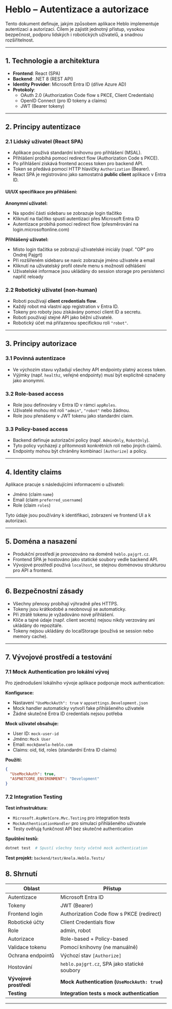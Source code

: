 # Heblo – Autentizace a autorizace

Tento dokument definuje, jakým způsobem aplikace Heblo implementuje autentizaci a autorizaci. Cílem je zajistit jednotný přístup, vysokou bezpečnost, podporu lidských i robotických uživatelů, a snadnou rozšiřitelnost.

---

## 1. Technologie a architektura

- **Frontend**: React (SPA)
- **Backend**: .NET 8 (REST API)
- **Identity Provider**: Microsoft Entra ID (dříve Azure AD)
- **Protokoly**:
    - OAuth 2.0 (Authorization Code flow s PKCE, Client Credentials)
    - OpenID Connect (pro ID tokeny a claims)
    - JWT (Bearer tokeny)

---

## 2. Principy autentizace

### 2.1 Lidský uživatel (React SPA)

- Aplikace používá standardní knihovnu pro přihlášení (MSAL).
- Přihlášení probíhá pomocí redirect flow (Authorization Code s PKCE).
- Po přihlášení získává frontend access token pro backend API.
- Token se předává pomocí HTTP hlavičky `Authorization` (Bearer).
- React SPA je registrováno jako samostatná **public client** aplikace v Entra ID.

#### UI/UX specifikace pro přihlášení:

**Anonymní uživatel:**
- Na spodní části sidebaru se zobrazuje login tlačítko
- Kliknutí na tlačítko spustí autentizaci přes Microsoft Entra ID
- Autentizace probíhá pomocí redirect flow (přesměrování na login.microsoftonline.com)

**Přihlášený uživatel:**
- Místo login tlačítka se zobrazují uživatelské iniciály (např. "OP" pro Ondrej Pajgrt)
- Při rozšířeném sidebaru se navíc zobrazuje jméno uživatele a email
- Kliknutí na uživatelský profil otevře menu s možností odhlášení
- Uživatelské informace jsou ukládány do session storage pro persistenci napříč reloady

### 2.2 Robotický uživatel (non-human)

- Roboti používají **client credentials flow**.
- Každý robot má vlastní app registration v Entra ID.
- Tokeny pro roboty jsou získávány pomocí client ID a secretu.
- Roboti používají stejné API jako běžní uživatelé.
- Robotický účet má přiřazenou specifickou roli `"robot"`.

---

## 3. Principy autorizace

### 3.1 Povinná autentizace

- Ve výchozím stavu vyžadují všechny API endpointy platný access token.
- Výjimky (např. `healthz`, veřejné endpointy) musí být explicitně označeny jako anonymní.

### 3.2 Role-based access

- Role jsou definovány v Entra ID v rámci `appRoles`.
- Uživatelé mohou mít roli `"admin"`, `"robot"` nebo žádnou.
- Role jsou přenášeny v JWT tokenu jako standardní claim.

### 3.3 Policy-based access

- Backend definuje autorizační policy (např. `AdminOnly`, `RobotOnly`).
- Tyto policy vycházejí z přítomnosti konkrétních rolí nebo jiných claimů.
- Endpointy mohou být chráněny kombinací `[Authorize]` a policy.

---

## 4. Identity claims

Aplikace pracuje s následujícími informacemi o uživateli:

- Jméno (claim `name`)
- Email (claim `preferred_username`)
- Role (claim `roles`)

Tyto údaje jsou používány k identifikaci, zobrazení ve frontend UI a k autorizaci.

---

## 5. Doména a nasazení

- Produkční prostředí je provozováno na doméně `heblo.pajgrt.cz`.
- Frontend SPA je hostováno jako statické soubory vedle backend API.
- Vývojové prostředí používá `localhost`, se stejnou doménovou strukturou pro API a frontend.

---

## 6. Bezpečnostní zásady

- Všechny přenosy probíhají výhradně přes HTTPS.
- Tokeny jsou krátkodobé a neobnovují se automaticky.
- Při ztrátě tokenu je vyžadováno nové přihlášení.
- Klíče a tajné údaje (např. client secrets) nejsou nikdy verzovány ani ukládány do repozitáře.
- Tokeny nejsou ukládány do localStorage (používá se session nebo memory cache).

---

## 7. Vývojové prostředí a testování

### 7.1 Mock Authentication pro lokální vývoj

Pro zjednodušení lokálního vývoje aplikace podporuje mock authentication:

**Konfigurace:**
- Nastavení `"UseMockAuth": true` v `appsettings.Development.json`
- Mock handler automaticky vytvoří fake přihlášeného uživatele
- Žádné skutečné Entra ID credentials nejsou potřeba

**Mock uživatel obsahuje:**
- User ID: `mock-user-id`
- Jméno: `Mock User`
- Email: `mock@anela-heblo.com`
- Claims: oid, tid, roles (standardní Entra ID claims)

**Použití:**
```json
{
  "UseMockAuth": true,
  "ASPNETCORE_ENVIRONMENT": "Development"
}
```

### 7.2 Integration Testing

**Test infrastruktura:**
- `Microsoft.AspNetCore.Mvc.Testing` pro integration tests
- `MockAuthenticationHandler` pro simulaci přihlášeného uživatele
- Testy ověřują funkčnost API bez skutečné authentication

**Spuštění testů:**
```bash
dotnet test  # Spustí všechny testy včetně mock authentication
```

**Test projekt:** `backend/test/Anela.Heblo.Tests/`

## 8. Shrnutí

| Oblast                  | Přístup                                   |
|--------------------------|-------------------------------------------|
| Autentizace              | Microsoft Entra ID                        |
| Tokeny                   | JWT (Bearer)                              |
| Frontend login           | Authorization Code flow s PKCE (redirect)|
| Robotické účty           | Client Credentials flow                   |
| Role                     | admin, robot                              |
| Autorizace               | Role-based + Policy-based                 |
| Validace tokenu          | Pomocí knihovny (ne manuálně)             |
| Ochrana endpointů        | Výchozí stav `[Authorize]`                |
| Hostování                | `heblo.pajgrt.cz`, SPA jako statické soubory |
| **Vývojové prostředí**   | **Mock Authentication (`UseMockAuth: true`)** |
| **Testing**              | **Integration tests s mock authentication** |

---